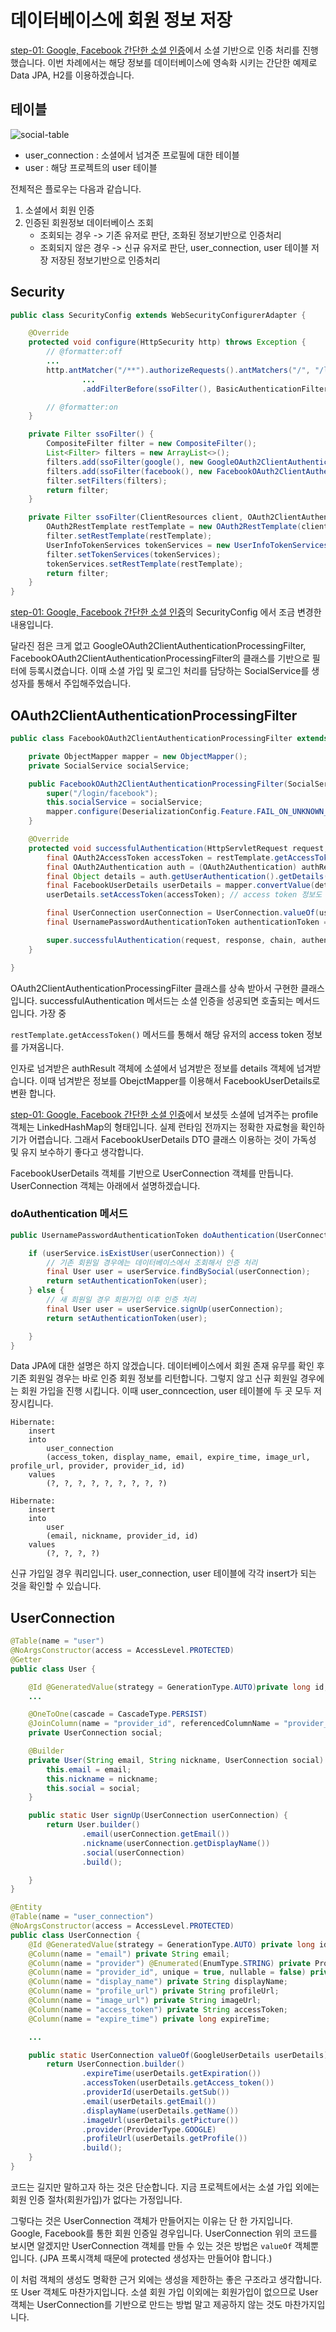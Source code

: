 # 데이터베이스에 회원 정보 저장

[step-01: Google, Facebook 간단한 소셜 인증](https://github.com/cheese10yun/spring-security-oauth2-social/blob/master/doc/step-01.md)에서 소셜 기반으로 인증 처리를 진행했습니다. 이번 차례에서는 해당 정보를 데이터베이스에 영속화 시키는 간단한 예제로 Data JPA, H2를 이용하겠습니다.

## 테이블
![social-table](/assets/social-table.png)

* user_connection : 소셜에서 넘겨준 프로필에 대한 테이블
* user : 해당 프로젝트의 user 테이블


전체적은 플로우는 다음과 같습니다.

1. 소셜에서 회원 인증 
2. 인증된 회원정보 데이터베이스 조회
    * 조회되는 경우 -> 기존 유저로 판단, 조화된 정보기반으로 인증처리
    * 조회되지 않은 경우 -> 신규 유저로 판단, user_connection, user 테이블 저장 저장된 정보기반으로 인증처리



## Security

```java
public class SecurityConfig extends WebSecurityConfigurerAdapter {

    @Override
    protected void configure(HttpSecurity http) throws Exception {
        // @formatter:off
        ...
		http.antMatcher("/**").authorizeRequests().antMatchers("/", "/login**").permitAll().anyRequest()
                ...
				.addFilterBefore(ssoFilter(), BasicAuthenticationFilter.class);

		// @formatter:on
    }

    private Filter ssoFilter() {
        CompositeFilter filter = new CompositeFilter();
        List<Filter> filters = new ArrayList<>();
        filters.add(ssoFilter(google(), new GoogleOAuth2ClientAuthenticationProcessingFilter(socialService)));
        filters.add(ssoFilter(facebook(), new FacebookOAuth2ClientAuthenticationProcessingFilter(socialService)));
        filter.setFilters(filters);
        return filter;
    }

    private Filter ssoFilter(ClientResources client, OAuth2ClientAuthenticationProcessingFilter filter) {
        OAuth2RestTemplate restTemplate = new OAuth2RestTemplate(client.getClient(), oauth2ClientContext);
        filter.setRestTemplate(restTemplate);
        UserInfoTokenServices tokenServices = new UserInfoTokenServices(client.getResource().getUserInfoUri(), client.getClient().getClientId());
        filter.setTokenServices(tokenServices);
        tokenServices.setRestTemplate(restTemplate);
        return filter;
    }
}
```
[step-01: Google, Facebook 간단한 소셜 인증](https://github.com/cheese10yun/spring-security-oauth2-social/blob/master/doc/step-01.md)의 SecurityConfig 에서 조금 변경한 내용입니다.

달라진 점은 크게 없고 GoogleOAuth2ClientAuthenticationProcessingFilter, FacebookOAuth2ClientAuthenticationProcessingFilter의 클래스를 기반으로 필터에 등록시켰습니다. 이때 소셜 가입 및 로그인 처리를 담당하는 SocialService를 생성자를 통해서 주입해주었습니다.


## OAuth2ClientAuthenticationProcessingFilter

```java
public class FacebookOAuth2ClientAuthenticationProcessingFilter extends OAuth2ClientAuthenticationProcessingFilter {

    private ObjectMapper mapper = new ObjectMapper();
    private SocialService socialService;

    public FacebookOAuth2ClientAuthenticationProcessingFilter(SocialService socialService) {
        super("/login/facebook");
        this.socialService = socialService;
        mapper.configure(DeserializationConfig.Feature.FAIL_ON_UNKNOWN_PROPERTIES, false);
    }

    @Override
    protected void successfulAuthentication(HttpServletRequest request, HttpServletResponse response, FilterChain chain, Authentication authResult) throws IOException, ServletException {
        final OAuth2AccessToken accessToken = restTemplate.getAccessToken(); // 토큰 정보 가져옴
        final OAuth2Authentication auth = (OAuth2Authentication) authResult;
        final Object details = auth.getUserAuthentication().getDetails(); // 소셜에서 넘겨 받은 정보를 details에 저장
        final FacebookUserDetails userDetails = mapper.convertValue(details, FacebookUserDetails.class); // Object mapper를 이용해서 객체 변환
        userDetails.setAccessToken(accessToken); // access token 정보도 저장

        final UserConnection userConnection = UserConnection.valueOf(userDetails); // UserConnection를 userDetails 기반으로 생성
        final UsernamePasswordAuthenticationToken authenticationToken = socialService.doAuthentication(userConnection); // SocialService를 이용해서 인증 절차 진행

        super.successfulAuthentication(request, response, chain, authenticationToken);
    }

}
```
OAuth2ClientAuthenticationProcessingFilter 클래스를 상속 받아서 구현한 클래스입니다. successfulAuthentication 메서드는 소셜 인증을 성공되면 호출되는 메서드입니다. 가장 중

`restTemplate.getAccessToken()` 메서드를 통해서 해당 유저의 access token 정보를 가져옵니다.

인자로 넘겨받은 authResult 객체에 소셜에서 넘겨받은 정보를 details 객체에 넘겨받습니다. 이때 넘겨받은 정보를 ObejctMapper를 이용해서 FacebookUserDetails로 변환 합니다.

[step-01: Google, Facebook 간단한 소셜 인증](https://github.com/cheese10yun/spring-security-oauth2-social/blob/master/doc/step-01.md#%EB%82%B4%EB%B6%80-%EC%BD%94%EB%93%9C)에서 보셨듯 소셜에 넘겨주는 profile 객체는 LinkedHashMap의 형태입니다. 실제 런타임 전까지는 정확한 자료형을 확인하기가 어렵습니다. 그래서 FacebookUserDetails DTO 클래스 이용하는 것이 가독성 및 유지 보수하기 좋다고 생각합니다.

FacebookUserDetails 객체를 기반으로 UserConnection 객체를 만듭니다. UserConnection 객체는 아래에서 설명하겠습니다.


### doAuthentication 메서드

```java
public UsernamePasswordAuthenticationToken doAuthentication(UserConnection userConnection) {

    if (userService.isExistUser(userConnection)) {
        // 기존 회원일 경우에는 데이터베이스에서 조회해서 인증 처리
        final User user = userService.findBySocial(userConnection);
        return setAuthenticationToken(user);
    } else {
        // 새 회원일 경우 회원가입 이후 인증 처리
        final User user = userService.signUp(userConnection);
        return setAuthenticationToken(user);

    }
}
```
Data JPA에 대한 설명은 하지 않겠습니다. 데이터베이스에서 회원 존재 유무를 확인 후 기존 회원일 경우는 바로 인증 회원 정보를 리턴합니다. 그렇지 않고 신규 회원일 경우에는 회원 가입을 진행 시킵니다. 이때 user_conncection, user 테이블에 두 곳 모두 저장시킵니다.

```
Hibernate: 
    insert 
    into
        user_connection
        (access_token, display_name, email, expire_time, image_url, profile_url, provider, provider_id, id) 
    values
        (?, ?, ?, ?, ?, ?, ?, ?, ?)

Hibernate: 
    insert 
    into
        user
        (email, nickname, provider_id, id) 
    values
        (?, ?, ?, ?)

```
신규 가입일 경우 쿼리입니다. user_connection, user 테이블에 각각 insert가 되는 것을 확인할 수 있습니다.


## UserConnection

```java
@Table(name = "user")
@NoArgsConstructor(access = AccessLevel.PROTECTED)
@Getter
public class User {

    @Id @GeneratedValue(strategy = GenerationType.AUTO)private long id;
    ...

    @OneToOne(cascade = CascadeType.PERSIST)
    @JoinColumn(name = "provider_id", referencedColumnName = "provider_id", nullable = false, updatable = false, unique = true)
    private UserConnection social;

    @Builder
    private User(String email, String nickname, UserConnection social) {
        this.email = email;
        this.nickname = nickname;
        this.social = social;
    }

    public static User signUp(UserConnection userConnection) {
        return User.builder()
                .email(userConnection.getEmail())
                .nickname(userConnection.getDisplayName())
                .social(userConnection)
                .build();

    }
}

@Entity
@Table(name = "user_connection")
@NoArgsConstructor(access = AccessLevel.PROTECTED)
public class UserConnection {
    @Id @GeneratedValue(strategy = GenerationType.AUTO) private long id;
    @Column(name = "email") private String email;
    @Column(name = "provider") @Enumerated(EnumType.STRING) private ProviderType provider;
    @Column(name = "provider_id", unique = true, nullable = false) private String providerId;
    @Column(name = "display_name") private String displayName;
    @Column(name = "profile_url") private String profileUrl;
    @Column(name = "image_url") private String imageUrl;
    @Column(name = "access_token") private String accessToken;
    @Column(name = "expire_time") private long expireTime;

    ...

    public static UserConnection valueOf(GoogleUserDetails userDetails) {
        return UserConnection.builder()
                .expireTime(userDetails.getExpiration())
                .accessToken(userDetails.getAccess_token())
                .providerId(userDetails.getSub())
                .email(userDetails.getEmail())
                .displayName(userDetails.getName())
                .imageUrl(userDetails.getPicture())
                .provider(ProviderType.GOOGLE)
                .profileUrl(userDetails.getProfile())
                .build();
    }
}
```

코드는 길지만 말하고자 하는 것은 단순합니다. 지금 프로젝트에서는 소셜 가입 외에는 회원 인증 절차(회원가입)가 없다는 가정입니다. 

그렇다는 것은 UserConnection 객체가 만들어지는 이유는 단 한 가지입니다. Google, Facebook를 통한 회원 인증일 경우입니다. UserConnection 위의 코드를 보시면 알겠지만 UserConnection 객체를 만들 수 있는 것은 방법은 `valueOf` 객체뿐입니다. (JPA 프록시객체 때문에 protected 생성자는 만들어야 합니다.)

이 처럼 객체의 생성도 명확한 근거 외에는 생성을 제한하는 좋은 구조라고 생각합니다. 또 User 객체도 마찬가지입니다. 소셜 회원 가입 이외에는 회원가입이 없으므로 User 객체는 UserConnection를 기반으로 만드는 방법 말고 제공하지 않는 것도 마찬가지입니다.